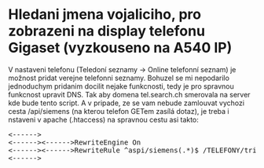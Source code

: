 # Hledani jmena vojaliciho, pro zobrazeni na display telefonu Gigaset (vyzkouseno na A540 IP)

V nastaveni telefonu (Teledoní seznamy -> Online telefonní seznam) je možnost pridat verejne telefonni seznamy. Bohuzel se mi nepodarilo jednoduchym pridanim docilit nejake funkcnosti, tedy je pro spravnou funkcnost upravit DNS. Tak aby domena tel.search.ch smerovala na server kde bude tento script. A v pripade, ze se vam nebude zamlouvat vychozi cesta /api/siemens (na kterou telefon GETem zasílá dotaz), je treba i nstaveni v apache (.htaccess) na spravnou cestu asi takto:
<pre>
<------><Directory /var/www/intranet.knihovnahk.cz/>
<------><------>RewriteEngine On
<------><------>RewriteRule ^aspi/siemens(.*)$ /TELEFONY/tritiusNameByPhone.php/$1 [L]
<------></Directory>
</pre>

